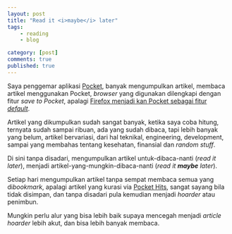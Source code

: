 ```yaml
---
layout: post
title: "Read it <i>maybe</i> later"
tags: 
    - reading
    - blog

category: [post]
comments: true
published: true
---
```


Saya penggemar aplikasi [Pocket](https://getpocket.com/), banyak mengumpulkan artikel, membaca artikel menggunakan Pocket, *browser* yang digunakan dilengkapi dengan fitur *save to Pocket*, apalagi [Firefox menjadi kan Pocket sebagai fitur *default*](https://www.mozilla.org/en-US/firefox/pocket/).

Artikel yang dikumpulkan sudah sangat banyak, ketika saya coba hitung, ternyata sudah sampai ribuan, ada yang sudah dibaca, tapi lebih banyak yang belum, artikel bervariasi, dari hal teknikal, engineering, development, sampai yang membahas tentang kesehatan, finansial dan *random stuff*.

<!--more-->

Di sini tanpa disadari, mengumpulkan artikel untuk-dibaca-nanti (*read it later*), menjadi artikel-yang-mungkin-dibaca-nanti (*read it **maybe** later*). 

Setiap hari mengumpulkan artikel tanpa sempat membaca semua yang di*bookmark*, apalagi artikel yang kurasi via [Pocket Hits](https://getpocket.com/explore/pocket-hits), sangat sayang bila tidak disimpan, dan tanpa disadari pula kemudian menjadi *hoarder* atau penimbun.

Mungkin perlu alur yang bisa lebih baik supaya mencegah menjadi *article hoarder* lebih akut, dan bisa lebih banyak membaca.